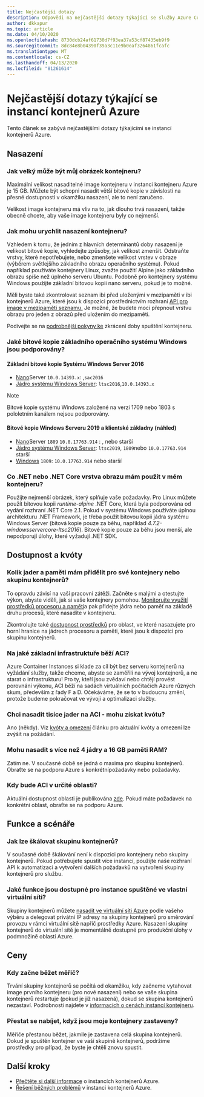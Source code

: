 ```yaml
---
title: Nejčastější dotazy
description: Odpovědi na nejčastější dotazy týkající se služby Azure Container Instances
author: dkkapur
ms.topic: article
ms.date: 04/10/2020
ms.openlocfilehash: 8730dcb24af61730d7f93ea37a53cf87435eb9f9
ms.sourcegitcommit: 8dc84e8b04390f39a3c11e9b0eaf3264861fcafc
ms.translationtype: MT
ms.contentlocale: cs-CZ
ms.lasthandoff: 04/13/2020
ms.locfileid: "81261614"
---
```

# <a name="frequently-asked-questions-about-azure-container-instances"></a>Nejčastější dotazy týkající se instancí kontejnerů Azure

Tento článek se zabývá nejčastějšími dotazy týkajícími se instancí kontejnerů Azure.

## <a name="deployment"></a>Nasazení

### <a name="how-large-can-my-container-image-be"></a>Jak velký může být můj obrázek kontejneru?

Maximální velikost nasaditelné image kontejneru v instanci kontejneru Azure je 15 GB. Můžete být schopni nasadit větší bitové kopie v závislosti na přesné dostupnosti v okamžiku nasazení, ale to není zaručeno.

Velikost image kontejneru má vliv na to, jak dlouho trvá nasazení, takže obecně chcete, aby vaše image kontejneru byly co nejmenší.

### <a name="how-can-i-speed-up-the-deployment-of-my-container"></a>Jak mohu urychlit nasazení kontejneru?

Vzhledem k tomu, že jedním z hlavních determinantů doby nasazení je velikost bitové kopie, vyhledejte způsoby, jak velikost zmenšit. Odstraňte vrstvy, které nepotřebujete, nebo zmenšete velikost vrstev v obraze (výběrem světlejšího základního obrazu operačního systému). Pokud například používáte kontejnery Linux, zvažte použití Alpine jako základního obrazu spíše než úplného serveru Ubuntu. Podobně pro kontejnery systému Windows použijte základní bitovou kopii nano serveru, pokud je to možné. 

Měli byste také zkontrolovat seznam ibi před uloženými v mezipaměti v ibi kontejnerů Azure, které jsou k dispozici prostřednictvím rozhraní [API pro image v mezipaměti seznamu.](/rest/api/container-instances/listcachedimages) Je možné, že budete moci přepnout vrstvu obrazu pro jeden z obrazů před uložením do mezipaměti. 

Podívejte se na [podrobnější pokyny ke](container-instances-troubleshooting.md#container-takes-a-long-time-to-start) zkrácení doby spuštění kontejneru.

### <a name="what-windows-base-os-images-are-supported"></a>Jaké bitové kopie základního operačního systému Windows jsou podporovány?

#### <a name="windows-server-2016-base-images"></a>Základní bitové kopie Systému Windows Server 2016

* [Nano](https://hub.docker.com/_/microsoft-windows-nanoserver)Server `10.0.14393.x`: ,`sac2016`
* [Jádro systému Windows Server](https://hub.docker.com/_/microsoft-windows-servercore): `ltsc2016`,`10.0.14393.x`

> [!NOTE]
> Bitové kopie systému Windows založené na verzi 1709 nebo 1803 s pololetním kanálem nejsou podporovány.

#### <a name="windows-server-2019-and-client-base-images-preview"></a>Bitové kopie Windows Serveru 2019 a klientské základny (náhled)

* [Nano](https://hub.docker.com/_/microsoft-windows-nanoserver)Server `1809` `10.0.17763.914` : , nebo starší
* [Jádro systému Windows Server](https://hub.docker.com/_/microsoft-windows-servercore): `ltsc2019`, `1809`nebo `10.0.17763.914` starší
* [Windows](https://hub.docker.com/_/microsoft-windows) `1809`: `10.0.17763.914` nebo starší

### <a name="what-net-or-net-core-image-layer-should-i-use-in-my-container"></a>Co .NET nebo .NET Core vrstva obrazu mám použít v mém kontejneru? 

Použijte nejmenší obrázek, který splňuje vaše požadavky. Pro Linux můžete použít bitovou kopii *runtime-alpine* .NET Core, která byla podporována od vydání rozhraní .NET Core 2.1. Pokud v systému Windows používáte úplnou architekturu .NET Framework, je třeba použít bitovou kopii jádra systému Windows Server (bitová kopie pouze za běhu, například *4.7.2-windowsservercore-ltsc2016*). Bitové kopie pouze za běhu jsou menší, ale nepodporují úlohy, které vyžadují .NET SDK.

## <a name="availability-and-quotas"></a>Dostupnost a kvóty

### <a name="how-many-cores-and-memory-should-i-allocate-for-my-containers-or-the-container-group"></a>Kolik jader a paměti mám přidělit pro své kontejnery nebo skupinu kontejnerů?

To opravdu závisí na vaší pracovní zátěži. Začněte s malými a otestujte výkon, abyste viděli, jak si vaše kontejnery pomohou. [Monitorujte využití prostředků procesoru a paměti](container-instances-monitor.md)a pak přidejte jádra nebo paměť na základě druhu procesů, které nasadíte v kontejneru. 

Zkontrolujte také [dostupnost prostředků](container-instances-region-availability.md#availability---general) pro oblast, ve které nasazujete pro horní hranice na jádrech procesoru a paměti, které jsou k dispozici pro skupinu kontejnerů. 

### <a name="what-underlying-infrastructure-does-aci-run-on"></a>Na jaké základní infrastruktuře běží ACI?

Azure Container Instances si klade za cíl být bez serveru kontejnerů na vyžádání služby, takže chceme, abyste se zaměřili na vývoj kontejnerů, a ne starat o infrastrukturu! Pro ty, kteří jsou zvědaví nebo chtějí provést porovnání výkonu, ACI běží na sadách virtuálních počítačích Azure různých skum, především z řady F a D. Očekáváme, že se to v budoucnu změní, protože budeme pokračovat ve vývoji a optimalizaci služby. 

### <a name="i-want-to-deploy-thousand-of-cores-on-aci---can-i-get-my-quota-increased"></a>Chci nasadit tisíce jader na ACI - mohu získat kvótu?
 
Ano (někdy). Viz [kvóty a omezení](container-instances-quotas.md) článku pro aktuální kvóty a omezení lze zvýšit na požádání.

### <a name="can-i-deploy-with-more-than-4-cores-and-16-gb-of-ram"></a>Mohu nasadit s více než 4 jádry a 16 GB paměti RAM?

Zatím ne. V současné době se jedná o maxima pro skupinu kontejnerů. Obraťte se na podporu Azure s konkrétnípožadavky nebo požadavky. 

### <a name="when-will-aci-be-in-a-specific-region"></a>Kdy bude ACI v určité oblasti?

Aktuální dostupnost oblasti je publikována [zde](container-instances-region-availability.md#availability---general). Pokud máte požadavek na konkrétní oblast, obraťte se na podporu Azure.

## <a name="features-and-scenarios"></a>Funkce a scénáře

### <a name="how-do-i-scale-a-container-group"></a>Jak lze škálovat skupinu kontejnerů?

V současné době škálování není k dispozici pro kontejnery nebo skupiny kontejnerů. Pokud potřebujete spustit více instancí, použijte naše rozhraní API k automatizaci a vytvoření dalších požadavků na vytvoření skupiny kontejnerů pro službu. 

### <a name="what-features-are-available-to-instances-running-in-a-custom-vnet"></a>Jaké funkce jsou dostupné pro instance spuštěné ve vlastní virtuální síti?

Skupiny kontejnerů můžete [nasadit ve virtuální síti Azure](container-instances-vnet.md) podle vašeho výběru a delegovat privátní IP adresy na skupiny kontejnerů pro směrování provozu v rámci virtuální sítě napříč prostředky Azure. Nasazení skupiny kontejnerů do virtuální sítě je momentálně dostupné pro produkční úlohy v podmnožině oblastí Azure.

## <a name="pricing"></a>Ceny

### <a name="when-does-the-meter-start-running"></a>Kdy začne běžet měřič?

Trvání skupiny kontejnerů se počítá od okamžiku, kdy začneme vytahovat image prvního kontejneru (pro nové nasazení) nebo se vaše skupina kontejnerů restartuje (pokud je již nasazená), dokud se skupina kontejnerů nezastaví. Podrobnosti najdete v [informacích o cenách instancí kontejneru](https://azure.microsoft.com/pricing/details/container-instances/).

### <a name="do-i-stop-being-charged-when-my-containers-are-stopped"></a>Přestat se nabíjet, když jsou moje kontejnery zastaveny?

Měřiče přestanou běžet, jakmile je zastavena celá skupina kontejnerů. Dokud je spuštěn kontejner ve vaší skupině kontejnerů, podržíme prostředky pro případ, že byste je chtěli znovu spustit. 

## <a name="next-steps"></a>Další kroky

* [Přečtěte si další informace](container-instances-overview.md) o instancích kontejnerů Azure.
* [Řešení běžných problémů](container-instances-troubleshooting.md) v instanci kontejnerů Azure.